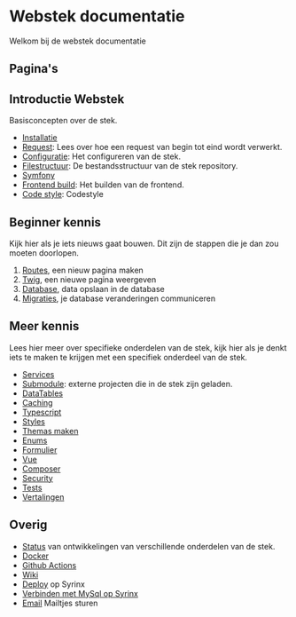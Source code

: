 # Webstek documentatie

Welkom bij de webstek documentatie

## Pagina's

## Introductie Webstek

Basisconcepten over de stek.

- [Installatie](installatie.md)
- [Request](request.md): Lees over hoe een request van begin tot eind wordt verwerkt.
- [Configuratie](configuratie.md): Het configureren van de stek.
- [Filestructuur](filestructuur.md): De bestandsstructuur van de stek repository.
- [Symfony](symfony.md)
- [Frontend build](frontend.md): Het builden van de frontend.
- [Code style](code.md): Codestyle

## Beginner kennis

Kijk hier als je iets nieuws gaat bouwen. Dit zijn de stappen die je dan zou moeten doorlopen.

1. [Routes](routes.md), een nieuw pagina maken
1. [Twig](twig.md), een nieuwe pagina weergeven
1. [Database](orm.md), data opslaan in de database
1. [Migraties](migraties.md), je database veranderingen communiceren

## Meer kennis

Lees hier meer over specifieke onderdelen van de stek, kijk hier als je denkt iets te maken te krijgen met een specifiek onderdeel van de stek.

- [Services](services.md)
- [Submodule](submodule.md): externe projecten die in de stek zijn geladen.
- [DataTables](datatables.md)
- [Caching](caching.md)
- [Typescript](typescript.md)
- [Styles](styles.md)
- [Themas maken](themas-maken.md)
- [Enums](enums.md)
- [Formulier](formulier.md)
- [Vue](vue.md)
- [Composer](composer.md)
- [Security](security.md)
- [Tests](test.md)
- [Vertalingen](translations.md)

## Overig

- [Status](status.md) van ontwikkelingen van verschillende onderdelen van de stek.
- [Docker](installatie-docker.md)
- [Github Actions](ci.md)
- [Wiki](wiki.md)
- [Deploy](deploy.md) op Syrinx
- [Verbinden met MySql op Syrinx](verbinden-met-mysql-op-syrinx.md)
- [Email](email.md) Mailtjes sturen
